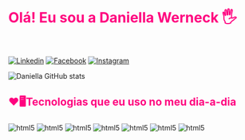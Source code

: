 ### <h1 style="color:#FF007F">Olá! Eu sou a Daniella Werneck 🖐️
<br>


[![Linkedin](https://img.shields.io/badge/LinkedIn-0077B5?style=for-the-badge&logo=linkedin&logoColor=white/)](https://www.linkedin.com/in/daniella-werneck-bb5319196/)
[![Facebook](https://img.shields.io/badge/Facebook-1877F2?style=for-the-badge&logo=facebook&logoColor=white)](https://www.facebook.com/daniellaqueiroz.silva)
[![Instagram](https://img.shields.io/badge/Instagram-E4405F?style=for-the-badge&logo=instagram&logoColor=white)](https://www.instagram.com/dany_werneckk/)

![Daniella GitHub stats](https://github-readme-stats.vercel.app/api?username=Daniellasqw&show_icons=true&theme=radical)

## <p style="color:#FF007F;">❤️🖥️Tecnologias que eu uso no meu dia-a-dia </p>

<div style="display: inline_block">
<img align="center" alt="html5" src="https://img.shields.io/badge/HTML5-E34F26?style=for-the-badge&logo=html5&logoColor=white"/>
<img align="center" alt="html5" src="https://img.shields.io/badge/CSS3-1572B6?style=for-the-badge&logo=css3&logoColor=white"/>
<img align="center" alt="html5" src="https://img.shields.io/badge/JavaScript-F7DF1E?style=for-the-badge&logo=javascript&logoColor=black"/>
<img align="center" alt="html5" src="https://img.shields.io/badge/PHP-777BB4?style=for-the-badge&logo=php&logoColor=white"/>
<img align="center" alt="html5" src="https://img.shields.io/badge/Laravel-FF2D20?style=for-the-badge&logo=laravel&logoColor=white"/>
<img align="center" alt="html5" src="https://img.shields.io/badge/Bootstrap-563D7C?style=for-the-badge&logo=bootstrap&logoColor=white"/>
<img align="center" alt="html5" src="https://img.shields.io/badge/MySQL-00000F?style=for-the-badge&logo=mysql&logoColor=white"/>

</div>

